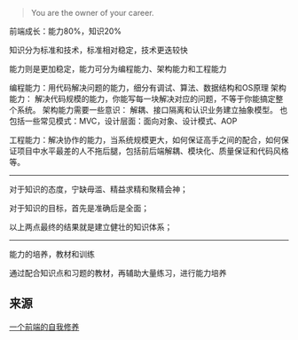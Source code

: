 > You are the owner of your career.

[](http://gw.alicdn.com/bao/uploaded/TB1L5FfMXXXXXXaapXXXXXXXXXX-1501-789.png)

前端成长：能力80%，知识20%

知识分为标准和技术，标准相对稳定，技术更迭较快

能力则是更加稳定，能力可分为编程能力、架构能力和工程能力

编程能力：用代码解决问题的能力，细分有调试、算法、数据结构和OS原理
架构能力： 解决代码规模的能力，你能写每一块解决对应的问题，不等于你能搞定整个系统。
架构能力需要一些意识： 解耦、接口隔离和认识业务建立抽象模型。
也包括一些常见模式：MVC，设计层面：面向对象、设计模式、AOP

工程能力：解决协作的能力，当系统规模更大，如何保证高手之间的配合，如何保证项目中水平最差的人不拖后腿，包括前后端解耦、模块化、质量保证和代码风格等。

---

对于知识的态度，宁缺毋滥、精益求精和聚精会神；

对于知识的目标，首先是准确后是全面；

以上两点最终的结果就是建立健壮的知识体系；

---

能力的培养，教材和训练

通过配合知识点和习题的教材，再辅助大量练习，进行能力培养

## 来源
[一个前端的自我修养](http://taobaofed.org/blog/2016/03/23/the-growth-of-front-end/)